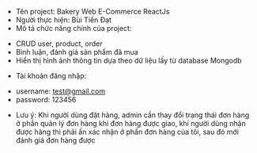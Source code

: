 - Tên project: Bakery Web E-Commerce ReactJs
- Người thực hiện: Bùi Tiến Đạt
- Mô tả chức năng chính của project:

* CRUD user, product, order
* Bình luận, đánh giá sản phẩm đã mua
* Hiển thị hình ảnh thông tin dựa theo dữ liệu lấy từ database Mongodb

- Tài khoản đăng nhập:

* username: test@gmail.com
* password: 123456

- Lưu ý: Khi người dùng đặt hàng, admin cần thay đổi trạng thái đơn hàng ở phần
  quản lý đơn hàng khi đơn hàng được giao, khi người dùng nhận được hàng thì
  phải ấn xác nhận ở phần đơn hàng của tôi, sau đó mới đánh giá đơn hàng được
